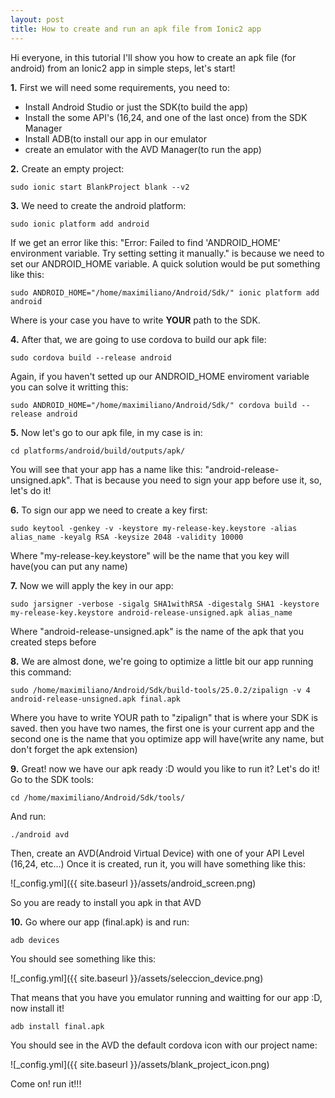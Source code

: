 ```yaml
---
layout: post
title: How to create and run an apk file from Ionic2 app
---
```


Hi everyone, in this tutorial I'll show you how to create an apk file (for android) from an Ionic2 app in simple steps, let's start!

<!--more-->

**1.** First we will need some requirements, you need to:

+ Install Android Studio or just the SDK(to build the app)
+ Install the some API's (16,24, and one of the last once) from the SDK Manager
+ Install ADB(to install our app in our emulator
+ create an emulator with the AVD Manager(to run the app)

**2.** Create an empty project:

```shell
sudo ionic start BlankProject blank --v2
```

**3.** We need to create the android platform:

```shell
sudo ionic platform add android
```

If we get an error like this: "Error: Failed to find 'ANDROID_HOME' environment variable. Try setting setting it manually." is because we need to set our ANDROID_HOME variable. A quick solution would be put something like this:

```shell
sudo ANDROID_HOME="/home/maximiliano/Android/Sdk/" ionic platform add android
```

Where is your case you have to write **YOUR** path to the SDK.

**4.** After that, we are going to use cordova to build our apk file:

```shell
sudo cordova build --release android
```

Again, if you haven't setted up our ANDROID_HOME enviroment variable you can solve it writting this:

```shell
sudo ANDROID_HOME="/home/maximiliano/Android/Sdk/" cordova build --release android
```

**5.** Now let's go to our apk file, in my case is in:

```shell
cd platforms/android/build/outputs/apk/
```

You will see that your app has a name like this: "android-release-unsigned.apk". That is because you need to sign your app before use it, so, let's do it!

**6.** To sign our app we need to create a key first:

```shell
sudo keytool -genkey -v -keystore my-release-key.keystore -alias alias_name -keyalg RSA -keysize 2048 -validity 10000
```

Where "my-release-key.keystore" will be the name that you key will have(you can put any name)

**7.** Now we will apply the key in our app:

```shell
sudo jarsigner -verbose -sigalg SHA1withRSA -digestalg SHA1 -keystore my-release-key.keystore android-release-unsigned.apk alias_name
```

Where "android-release-unsigned.apk" is the name of the apk that you created steps before

**8.** We are almost done, we're going to optimize a little bit our app running this command:

```shell
sudo /home/maximiliano/Android/Sdk/build-tools/25.0.2/zipalign -v 4 android-release-unsigned.apk final.apk
```

Where you have to write YOUR path to "zipalign" that is where your SDK is saved. then you have two names, the first one is your current app and the second one is the name that you optimize app will have(write any name, but don't forget the apk extension)

**9.** Great! now we have our apk ready :D would you like to run it? Let's do it! Go to the SDK tools:

```shell
cd /home/maximiliano/Android/Sdk/tools/
```

And run:

```shell
./android avd
```

Then, create an AVD(Android Virtual Device) with one of your API Level (16,24, etc...)
Once it is created, run it, you will have something like this:

![_config.yml]({{ site.baseurl }}/assets/android_screen.png)

So you are ready to install you apk in that AVD

**10.** Go where our app (final.apk) is and run:

```shell
adb devices
```

You should see something like this:

![_config.yml]({{ site.baseurl }}/assets/seleccion_device.png)

That means that you have you emulator running and waitting for our app :D, now install it!

```shell
adb install final.apk
```

You should see in the AVD the default cordova icon with our project name:

![_config.yml]({{ site.baseurl }}/assets/blank_project_icon.png)

Come on! run it!!!

